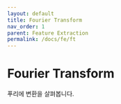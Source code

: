 ```yaml
---
layout: default
title: Fourier Transform
nav_order: 1
parent: Feature Extraction
permalink: /docs/fe/ft
---
```


# Fourier Transform

푸리에 변환을 살펴봅니다.